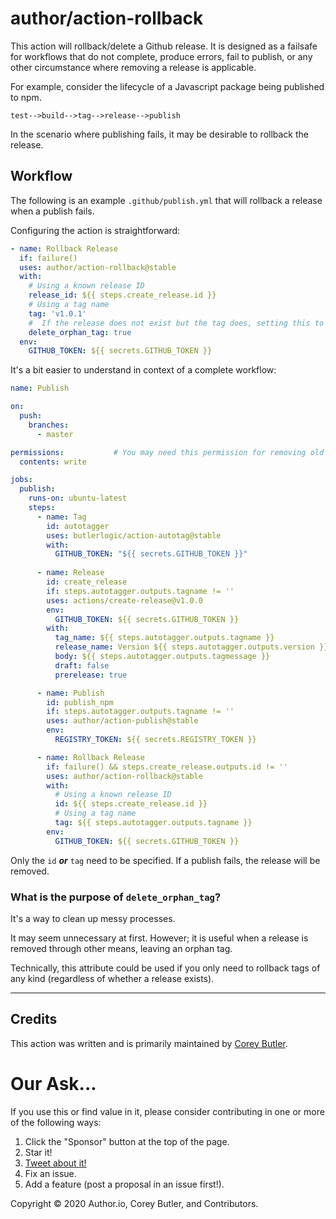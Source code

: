 # author/action-rollback

This action will rollback/delete a Github release. It is designed as a failsafe for workflows that do not complete, produce errors, fail to publish, or any other circumstance where removing a release is applicable.

For example, consider the lifecycle of a Javascript package being published to npm.

`test-->build-->tag-->release-->publish`

In the scenario where publishing fails, it may be desirable to rollback the release.

## Workflow

The following is an example `.github/publish.yml` that will rollback a release when a publish fails.

Configuring the action is straightforward:

```yaml
- name: Rollback Release
  if: failure()
  uses: author/action-rollback@stable
  with:
    # Using a known release ID
    release_id: ${{ steps.create_release.id }}
    # Using a tag name
    tag: 'v1.0.1'
    #  If the release does not exist but the tag does, setting this to true will remove the tag.
    delete_orphan_tag: true
  env:
    GITHUB_TOKEN: ${{ secrets.GITHUB_TOKEN }}
```

It's a bit easier to understand in context of a complete workflow:

```yaml
name: Publish

on:
  push:
    branches:
      - master

permissions:           # You may need this permission for removing old releases
  contents: write

jobs:
  publish:
    runs-on: ubuntu-latest
    steps:
      - name: Tag
        id: autotagger
        uses: butlerlogic/action-autotag@stable
        with:
          GITHUB_TOKEN: "${{ secrets.GITHUB_TOKEN }}"
      
      - name: Release
        id: create_release
        if: steps.autotagger.outputs.tagname != ''
        uses: actions/create-release@v1.0.0
        env:
          GITHUB_TOKEN: ${{ secrets.GITHUB_TOKEN }}
        with:
          tag_name: ${{ steps.autotagger.outputs.tagname }}
          release_name: Version ${{ steps.autotagger.outputs.version }}
          body: ${{ steps.autotagger.outputs.tagmessage }}
          draft: false
          prerelease: true

      - name: Publish
        id: publish_npm
        if: steps.autotagger.outputs.tagname != ''
        uses: author/action-publish@stable
        env:
          REGISTRY_TOKEN: ${{ secrets.REGISTRY_TOKEN }}

      - name: Rollback Release
        if: failure() && steps.create_release.outputs.id != ''
        uses: author/action-rollback@stable
        with:
          # Using a known release ID
          id: ${{ steps.create_release.id }}
          # Using a tag name
          tag: ${{ steps.autotagger.outputs.tagname }}
        env:
          GITHUB_TOKEN: ${{ secrets.GITHUB_TOKEN }}
```

Only the `id` _**or**_ `tag` need to be specified. If a publish fails, the release will be removed.

### What is the purpose of `delete_orphan_tag`?

It's a way to clean up messy processes.

It may seem unnecessary at first. However; it is useful when a release is removed through other means, leaving an orphan tag.

Technically, this attribute could be used if you only need to rollback tags of any kind (regardless of whether a release exists).

---
## Credits

This action was written and is primarily maintained by [Corey Butler](https://github.com/coreybutler).

# Our Ask...

If you use this or find value in it, please consider contributing in one or more of the following ways:

1. Click the "Sponsor" button at the top of the page.
1. Star it!
1. [Tweet about it!](https://twitter.com/intent/tweet?hashtags=github,actions&original_referer=http%3A%2F%2F127.0.0.1%3A91%2F&text=I%20am%20automating%20my%20workflow%20with%20the%20Multipublisher%20Github%20action!&tw_p=tweetbutton&url=https%3A%2F%2Fgithub.com%2Fauthor%2Faction%2Fpublish&via=goldglovecb)
1. Fix an issue.
1. Add a feature (post a proposal in an issue first!).

Copyright &copy; 2020 Author.io, Corey Butler, and Contributors.
